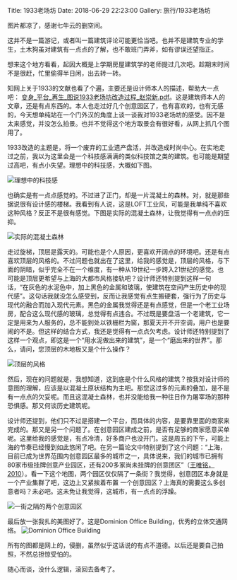 Title: 1933老场坊
Date: 2018-06-29 22:23:00
Gallery: 旅行/1933老场坊

图片都凉了，感谢七牛云的删空间。

这并不是一篇游记，或者叫一篇建筑评论可能更恰当吧。也并不是建筑专业的学生，土木狗虽对建筑有一点点的了解，也不敢班门弄斧，如有谬误还望指正。

想来这个地方看看，起因大概是上学期房屋建筑学的老师提过几次吧。趁期末时间不是很赶，忙里偷得半日闲，出去转一转。

知网上关于1933的文献也看了个遍，主要还是设计师本人的描述，帮助大一点吧：
[变身\_平台\_再生\_图说1933老场坊改造过程\_赵崇新.pdf][1]。这是建筑师本人的文章，还是有点东西的。本人也走过好几个创意园区了，也有喜欢的，也有无感的，今天想单纯站在一个门外汉的角度上谈一谈我对1933老场坊的感受。因不是太来感觉，并没怎么拍景。也并不觉得这个地方取景会有很好看，从网上抓几个图用了。

1933改造的主题是，将一个废弃的工业遗产盘活，并改造成时尚中心。在实地走过之前，我以为这里会是一个科技感满满的类似科技馆之类的建筑。也可能是期望过高吧，有点小失望。理想中的科技感，大概如下图。

![理想中的科技感](http://pb19xmrym.bkt.clouddn.com/小书匠/1530283319471.png)

也确实是有一点点感觉的。不过进了正门，却是一片混凝土的森林。对，就是那些据说很有设计感的楼梯。我看到有人说，这是LOFT工业风，可能是我单纯不喜欢这种风格？反正不是很有感觉。下图是实际的混凝土森林，让我觉得有一点点的压抑。

![实际的混凝土森林](http://pb19xmrym.bkt.clouddn.com/小书匠/1530283562436.png)

走过旋梯，顶层是露天的。可能也是个人原因，更喜欢开阔点的环境吧。还是有点喜欢顶层的风格的。不过问题也就出在了这里，给我的感觉是，顶层的风格，与下面的阴暗，似乎完全不在一个维度，有一种从19世纪一步跨入21世纪的感觉。也可能是顶层更希望与上海的大都市风格接轨吧？设计师还特别提到这样一句话，“在灰色的水泥色中，加上黑色的金属和玻璃，使建筑在空间产生历史中的现代感”。这句话我就没怎么感受到，反而让我感觉有点生搬硬套，强行为了历史与现代的融合而加入现代元素。黑色的金属我觉得还是有点感觉，但是一个老工业场房，配合这么现代感的玻璃，总觉得有点违合。不过既是要盘活一个老建筑，它一定是用来为人服务的，总不能到处以铁栅栏为窗，那夏天开不开空调，用户也是要闹的不是。但这样的结合方式，我还是觉得有一点点欠考虑。设计师还特别提到了这样一个观点，即这是一个“用水泥做出来的建筑”，是一个“磨出来的世界”。那么，请问，您顶层的木地板又是个什么操作？

![顶层的风格](http://pb19xmrym.bkt.clouddn.com/小书匠/1530284625438.png)

然后，现在的问题就是，我想知道，这到底是个什么风格的建筑？按我对设计师的意图的理解，应该是以混凝土原状结构为主吧。那您这过多的元素的叠加，是不是有一点点的欠妥呢。而且这混凝土森林，也并没能给我一种往日作为屠宰场的那种恐惧感。那又何谈历史建筑呢。

设计师还提到，他们只不过是搭建一个平台，而具体的内容，是要靠里面的商家来完成的。那又是另一个问题了。在创意园区建成之前，是否有足够的商家愿意买单呢。这里给我的感觉是，有点冷清，好多商户也没开门。这是周五的下午，可能上海的节奏已经慢到如此悠闲了吧。在另一篇论文中特别提到了这个问题：“上海，目前已成为世界范围内创意园区最多的城市之一，具体说来，我们的城市已拥有80家市级挂牌创意产业园区，还有200多家尚未挂牌的创意团区”（[王唯铭，2010][2]）。看一下这个地图，两个园区仅仅隔了一条街？我觉得，创意团区本身就是一个产业集群了吧，这边上又紧挨着布置 一个创意园区？上海真的需要这么多创意者吗？未必吧。这未免让我觉得，这城市，有一点点的浮躁。

![一街之隔的两个创意园区](http://pb19xmrym.bkt.clouddn.com/小书匠/1530286969360.png)

最后放一张我扎的美图好了。这是Dominion Office Building，优秀的立体交通网络。
![Dominion Office Building](http://pb19xmrym.bkt.clouddn.com/小书匠/FF1X83.jpg "FF1X83")

所有的图都是网上的，侵删，虽然似乎这话说的有点不道德。以后还是要自己拍照，不然总担惊受怕的。

随心而谈，没什么逻辑，滚回去备考了。

[1]: http://pb19xmrym.bkt.clouddn.com/外滩历史纪念馆备考/变身_平台_再生_图说1933老场坊改造过程_赵崇新.pdf
[2]: http://pb19xmrym.bkt.clouddn.com/外滩历史纪念馆备考/1933老场坊_我们将怎么评价创意园区_王唯铭.pdf